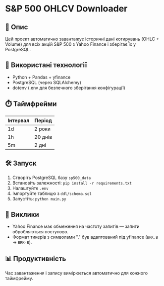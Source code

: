 # S&P 500 OHLCV Downloader

## 📌 Опис

Цей проєкт автоматично завантажує історичні дані котирувань (OHLC + Volume) для всіх акцій S&P 500 з Yahoo Finance і зберігає їх у PostgreSQL.

## 🧰 Використані технології

- Python + Pandas + yfinance
- PostgreSQL (через SQLAlchemy)
- dotenv (.env для безпечного зберігання конфігурації)

## ⏱️ Таймфрейми

| Інтервал | Період     |
|----------|------------|
| 1d       | 2 роки     |
| 1h       | 20 днів    |
| 5m       | 2 дні      |

## 🛠️ Запуск

1. Створіть PostgreSQL базу `sp500_data`
2. Встановіть залежності: `pip install -r requirements.txt`
3. Налаштуйте `.env`
4. Імпортуйте таблицю з `ddl/schema.sql`
5. Запустіть: `python main.py`

## 🚧 Виклики

- Yahoo Finance має обмеження на частоту запитів — запити обробляються поступово.
- Формат тикерів з символами "." був адаптований під yfinance (`BRK.B` → `BRK-B`).

## 📊 Продуктивність

Час завантаження і запису вимірюється автоматично для кожного таймфрейму.

